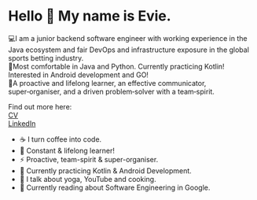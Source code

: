 # Hello 👋 My name is Evie. 

💻I am a junior backend software engineer with working experience in the Java ecosystem and fair DevOps and infrastructure exposure in the global sports betting industry.  
💬Most comfortable in Java and Python. Currently practicing Kotlin! Interested in Android development and GO!  
🚀A proactive and lifelong learner, an effective communicator, super‑organiser, and a driven problem‑solver with a team‑spirit.   

Find out more here:  
[CV](https://github.com/EviePalaiochorinou/CV)  
[LinkedIn](https://www.linkedin.com/in/evie-palaiochorinou/)


- ☕ I turn coffee into code. 
- 🧠 Constant & lifelong learner!
- ⚡️ Proactive, team-spirit & super-organiser.
- 👾 Currently practicing Kotlin & Android Development.  
- 🍄 I talk about yoga, YouTube and cooking.
- 🌱 Currently reading about Software Engineering in Google.

